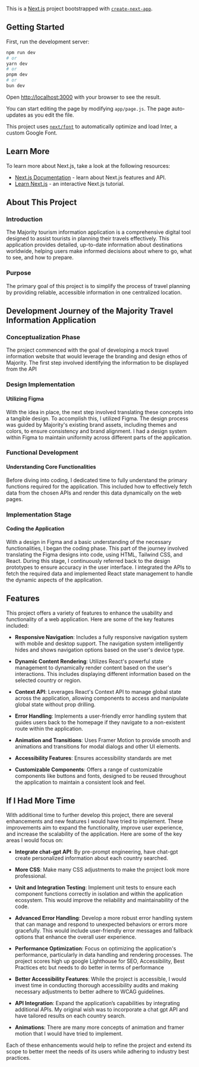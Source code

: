 This is a [Next.js](https://nextjs.org/) project bootstrapped with [`create-next-app`](https://github.com/vercel/next.js/tree/canary/packages/create-next-app).

## Getting Started

First, run the development server:

```bash
npm run dev
# or
yarn dev
# or
pnpm dev
# or
bun dev
```

Open [http://localhost:3000](http://localhost:3000) with your browser to see the result.

You can start editing the page by modifying `app/page.js`. The page auto-updates as you edit the file.

This project uses [`next/font`](https://nextjs.org/docs/basic-features/font-optimization) to automatically optimize and load Inter, a custom Google Font.

## Learn More

To learn more about Next.js, take a look at the following resources:

- [Next.js Documentation](https://nextjs.org/docs) - learn about Next.js features and API.
- [Learn Next.js](https://nextjs.org/learn) - an interactive Next.js tutorial.

## About This Project

### Introduction
The Majority tourism information application is a comprehensive digital tool designed to assist tourists in planning their travels effectively. This application provides detailed, up-to-date information about destinations worldwide, helping users make informed decisions about where to go, what to see, and how to prepare.

### Purpose
The primary goal of this project is to simplify the process of travel planning by providing reliable, accessible information in one centralized location. 


## Development Journey of the Majority Travel Information Application

### Conceptualization Phase

The project commenced with the goal of developing a mock travel information website that would leverage the branding and design ethos of Majority. The first step involved identifying the information to be displayed from the API

### Design Implementation

#### Utilizing Figma

With the idea in place, the next step involved translating these concepts into a tangible design. To accomplish this, I utilized Figma. The design process was guided by Majority's existing brand assets, including themes and colors, to ensure consistency and brand alignment. I had a design system within Figma to maintain uniformity across different parts of the application.

### Functional Development

#### Understanding Core Functionalities

Before diving into coding, I dedicated time to fully understand the primary functions required for the application. This included how to effectively fetch data from the chosen APIs and render this data dynamically on the web pages. 

### Implementation Stage

#### Coding the Application

With a design in Figma and a basic understanding of the necessary functionalities, I began the coding phase. This part of the journey involved translating the Figma designs into code, using HTML, Tailwind CSS, and React. During this stage, I continuously referred back to the design prototypes to ensure accuracy in the user interface. I integrated the APIs to fetch the required data and implemented React state management to handle the dynamic aspects of the application.


## Features
This project offers a variety of features to enhance the usability and functionality of a web application. Here are some of the key features included:

- **Responsive Navigation**: Includes a fully responsive navigation system with mobile and desktop support. The navigation system intelligently hides and shows navigation options based on the user's device type.

- **Dynamic Content Rendering**: Utilizes React's powerful state management to dynamically render content based on the user's interactions. This includes displaying different information based on the selected country or region.

- **Context API**: Leverages React's Context API to manage global state across the application, allowing components to access and manipulate global state without prop drilling.


- **Error Handling**: Implements a user-friendly error handling system that guides users back to the homepage if they navigate to a non-existent route within the application.

- **Animation and Transitions**: Uses Framer Motion to provide smooth and animations and transitions for modal dialogs and other UI elements.

- **Accessibility Features**: Ensures accessibility standards are met
  
- **Customizable Components**: Offers a range of customizable components like buttons and fonts, designed to be reused throughout the application to maintain a consistent look and feel.

## If I Had More Time

With additional time to further develop this project, there are several enhancements and new features I would have tried to implement. These improvements aim to expand the functionality, improve user experience, and increase the scalability of the application. Here are some of the key areas I would focus on:

- **Integrate chat-gpt API**: By pre-prompt engineering, have chat-gpt create personalized information about each country searched.

- **More CSS**: Make many CSS adjustments to make the project look more professional.

- **Unit and Integration Testing**: Implement unit tests to ensure each component functions correctly in isolation and within the application ecosystem. This would improve the reliability and maintainability of the code.

- **Advanced Error Handling**: Develop a more robust error handling system that can manage and respond to unexpected behaviors or errors more gracefully. This would include user-friendly error messages and fallback options that enhance the overall user experience.

- **Performance Optimization**: Focus on optimizing the application's performance, particularly in data handling and rendering processes. The project scores high up google Lighthouse for SEO, Accessibility, Best Practices etc but needs to do better in terms of performance

- **Better Accessibility Features**: While the project is accessible, I would invest time in conducting thorough accessibility audits and making necessary adjustments to better adhere to WCAG guidelines.

- **API Integration**: Expand the application’s capabilities by integrating additional APIs. My original wish was to incorporate a chat gpt API and have tailored results on each country search.

- **Animations**: There are many more concepts of animation and framer motion that I would have tried to implement.

Each of these enhancements would help to refine the project and extend its scope to better meet the needs of its users while adhering to industry best practices.




